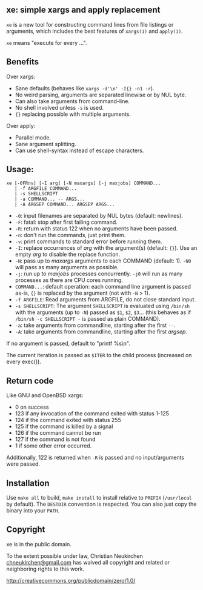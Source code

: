 ## xe: simple xargs and apply replacement

`xe` is a new tool for constructing command lines from file listings
or arguments, which includes the best features of `xargs(1)` and
`apply(1)`.

`xe` means "execute for every ...".

## Benefits

Over xargs:
* Sane defaults (behaves like `xargs -d'\n' -I{} -n1 -r`).
* No weird parsing, arguments are separated linewise or by NUL byte.
* Can also take arguments from command-line.
* No shell involved unless `-s` is used.
* `{}` replacing possible with multiple arguments.

Over apply:
* Parallel mode.
* Sane argument splitting.
* Can use shell-syntax instead of escape characters.

## Usage:

	xe [-0FRnv] [-I arg] [-N maxargs] [-j maxjobs] COMMAND...
	   | -f ARGFILE COMMAND...
	   | -s SHELLSCRIPT
	   | -a COMMAND... -- ARGS...
	   | -A ARGSEP COMMAND... ARGSEP ARGS...

* `-0`: input filenames are separated by NUL bytes (default: newlines).
* `-F`: fatal: stop after first failing command.
* `-R`: return with status 122 when no arguments have been passed.
* `-n`: don't run the commands, just print them.
* `-v`: print commands to standard error before running them.
* `-I`: replace occurrences of *arg* with the argument(s) (default: `{}`).
  Use an empty *arg* to disable the replace function.
* `-N`: pass up to *maxargs* arguments to each COMMAND (default: 1).
  `-N0` will pass as many arguments as possible.
* `-j`: run up to *maxjobs* processes concurrently.
  `-j0` will run as many processes as there are CPU cores running.
* `COMMAND...`: default operation: each command line argument is
  passed as-is, `{}` is replaced by the argument (not with `-N` > 1).
* `-f ARGFILE`: Read arguments from ARGFILE, do not close standard input.
* `-s SHELLSCRIPT`: The argument `SHELLSCRIPT` is evaluated using `/bin/sh`
  with the arguments (up to `-N`) passed as `$1`, `$2`, `$3`...
  (this behaves as if `/bin/sh -c SHELLSCRIPT -` is passed as plain COMMAND).
* `-a`: take arguments from commandline, starting after the first `--`.
* `-A`: take arguments from commandline, starting after the first *argsep*.

If no argument is passed, default to "printf %s\n".

The current iteration is passed as `$ITER` to the child process
(increased on every exec()).

## Return code

Like GNU and OpenBSD xargs:

* 0 on success
* 123 if any invocation of the command exited with status 1-125
* 124 if the command exited with status 255
* 125 if the command is killed by a signal
* 126 if the command cannot be run
* 127 if the command is not found
* 1 if some other error occurred.

Additionally, 122 is returned when `-R` is passed and no
input/arguments were passed.

## Installation

Use `make all` to build, `make install` to install relative to `PREFIX`
(`/usr/local` by default).  The `DESTDIR` convention is respected.
You can also just copy the binary into your `PATH`.

## Copyright

xe is in the public domain.

To the extent possible under law,
Christian Neukirchen <chneukirchen@gmail.com>
has waived all copyright and related or
neighboring rights to this work.

http://creativecommons.org/publicdomain/zero/1.0/
